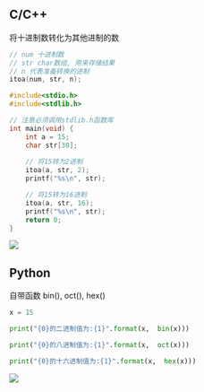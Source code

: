<!--
 * @Description: 
 * @Version: 1.0
 * @Author: DaLao
 * @Email: dalao_li@163.com
 * @Date: 2021-01-16 17:59:34
 * @LastEditors: DaLao
 * @LastEditTime: 2022-01-26 22:48:01
-->


## C/C++

将十进制数转化为其他进制的数

```c
// num 十进制数
// str char数组, 用来存储结果
// n 代表准备转换的进制
itoa(num, str, n);
```

```c++
#include<stdio.h>
#include<stdlib.h>

// 注意必须调用stdlib.h函数库
int main(void) {
    int a = 15;
    char str[30];
	
    // 将15转为2进制
    itoa(a, str, 2);
    printf("%s\n", str);

    // 将15转为16进制
    itoa(a, str, 16);
    printf("%s\n", str);
    return 0;
}
```

![](https://cdn.hurra.ltd/img/20200625220131.png)

## Python

自带函数 bin(), oct(), hex()

```python
x = 15

print("{0}的二进制值为:{1}".format(x,  bin(x)))

print("{0}的八进制值为:{1}".format(x,  oct(x)))

print("{0}的十六进制值为:{1}".format(x,  hex(x)))
```

![](https://cdn.hurra.ltd/img/20200625220558.png)
